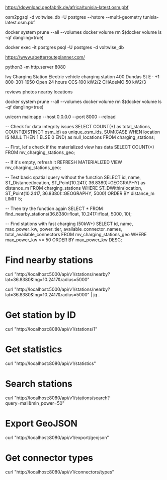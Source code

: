 https://download.geofabrik.de/africa/tunisia-latest.osm.pbf

osm2pgsql -d voltwise_db -U postgres --hstore --multi-geometry tunisia-latest.osm.pbf


docker system prune --all --volumes
docker volume rm $(docker volume ls -qf dangling=true)

docker exec -it postgres psql -U postgres -d voltwise_db


https://www.abetterrouteplanner.com/

python3 -m http.server 8080

Ivy Charging Station
Electric vehicle charging station
400 Dundas St E · +1 800-301-1950
Open 24 hours
CCS·100 kW2/2
CHAdeMO·50 kW2/3

reviews 
photos
nearby locations


docker system prune --all --volumes
docker volume rm $(docker volume ls -qf dangling=true)

uvicorn main:app --host 0.0.0.0 --port 8000 --reload

-- Check for data integrity issues
SELECT 
    COUNT(*) as total_stations,
    COUNT(DISTINCT osm_id) as unique_osm_ids,
    SUM(CASE WHEN location IS NULL THEN 1 ELSE 0 END) as null_locations
FROM charging_stations;


-- First, let's check if the materialized view has data
SELECT COUNT(*) FROM mv_charging_stations_geo;

-- If it's empty, refresh it
REFRESH MATERIALIZED VIEW mv_charging_stations_geo;


-- Test basic spatial query without the function
SELECT 
    id,
    name,
    ST_Distance(location, ST_Point(10.2417, 36.8380)::GEOGRAPHY) as distance_m
FROM charging_stations 
WHERE ST_DWithin(location, ST_Point(10.2417, 36.8380)::GEOGRAPHY, 5000)
ORDER BY distance_m
LIMIT 5;

-- Then try the function again
SELECT * FROM find_nearby_stations(36.8380::float, 10.2417::float, 5000, 10);

-- Find stations with fast charging (50kW+)
SELECT 
    id,
    name,
    max_power_kw,
    power_tier,
    available_connector_names,
    total_available_connectors
FROM mv_charging_stations_geo
WHERE max_power_kw >= 50
ORDER BY max_power_kw DESC;




# Find nearby stations
curl "http://localhost:5000/api/v1/stations/nearby?lat=36.8380&lng=10.2417&radius=5000"

curl "http://localhost:5000/api/v1/stations/nearby?lat=36.8380&lng=10.2417&radius=5000" | jq .

# Get station by ID
curl "http://localhost:8080/api/v1/stations/1"

# Get statistics
curl "http://localhost:8080/api/v1/statistics"

# Search stations
curl "http://localhost:8080/api/v1/stations/search?query=mall&min_power=50"

# Export GeoJSON
curl "http://localhost:8080/api/v1/export/geojson"

# Get connector types
curl "http://localhost:8080/api/v1/connectors/types"